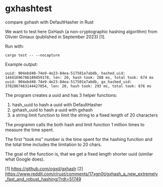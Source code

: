 # gxhashtest
compare gxhash with DefaultHasher in Rust

We want to test here GxHash (a non-cryptographic hashing algorithm) from Olivier Giniaux (published in September 2023) [1].

Run with:

```
cargo test -- --nocapture
```

Example output:

```
uuid: 904ebd40-74e9-4e23-84ea-517501e7abdb, hashed_uid: 14441696786189459178, len: 20, hash took: 288 ms, total took: 674 ms
uuid: 904ebd40-74e9-4e23-84ea-517501e7abdb, gx_hashed_uid: 3782867463144427854, len: 20, hash took: 293 ms, total took: 676 ms
```

The program creates a uuid and has 3 helper functions:
1. hash_uuid to hash a uuid with DefaultHasher
2. gxhash_uuid to hash a uuid with gxhash
3. a string limit function to limit the string to a fixed length of 20 characters

The programm calls the both hash and limit function 1 million times to measure the time spent.

The first "took ms" number is the time spent for the hashing function and the total time includes the limitation to 20 chars.

The goal of the function is, that we get a fixed length shorter uuid (similar what Google does).


[1] https://github.com/ogxd/gxhash
[2] https://www.reddit.com/r/rust/comments/17xgn0t/gxhash_a_new_extremely_fast_and_robust_hashing/?rdt=51749
